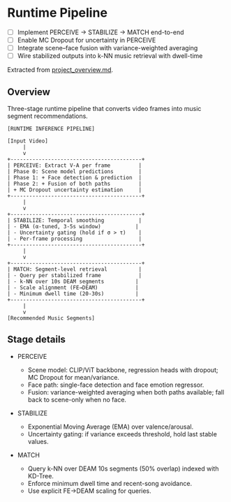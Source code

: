 # Runtime Pipeline

- [ ] Implement PERCEIVE → STABILIZE → MATCH end-to-end
- [ ] Enable MC Dropout for uncertainty in PERCEIVE
- [ ] Integrate scene–face fusion with variance-weighted averaging
- [ ] Wire stabilized outputs into k-NN music retrieval with dwell-time

Extracted from [project_overview.md](file:///Users/desmondchoy/Projects/emo-rec/docs/project_overview.md).

## Overview

Three-stage runtime pipeline that converts video frames into music segment recommendations.

```
[RUNTIME INFERENCE PIPELINE]

[Input Video]
     |
     v
+------------------------------------------+
| PERCEIVE: Extract V-A per frame         |
| Phase 0: Scene model predictions        |
| Phase 1: + Face detection & prediction  |
| Phase 2: + Fusion of both paths         |
| + MC Dropout uncertainty estimation     |
+------------------------------------------+
     |
     v
+------------------------------------------+
| STABILIZE: Temporal smoothing           |
| - EMA (α-tuned, 3-5s window)           |
| - Uncertainty gating (hold if σ > τ)    |
| - Per-frame processing                  |
+------------------------------------------+
     |
     v
+------------------------------------------+
| MATCH: Segment-level retrieval          |
| - Query per stabilized frame            |
| - k-NN over 10s DEAM segments          |
| - Scale alignment (FE→DEAM)            |
| - Minimum dwell time (20-30s)          |
+------------------------------------------+
     |
     v
[Recommended Music Segments]
```

## Stage details

- PERCEIVE
  - Scene model: CLIP/ViT backbone, regression heads with dropout; MC Dropout for mean/variance.
  - Face path: single-face detection and face emotion regressor.
  - Fusion: variance-weighted averaging when both paths available; fall back to scene-only when no face.

- STABILIZE
  - Exponential Moving Average (EMA) over valence/arousal.
  - Uncertainty gating: if variance exceeds threshold, hold last stable values.

- MATCH
  - Query k-NN over DEAM 10s segments (50% overlap) indexed with KD-Tree.
  - Enforce minimum dwell time and recent-song avoidance.
  - Use explicit FE→DEAM scaling for queries.
